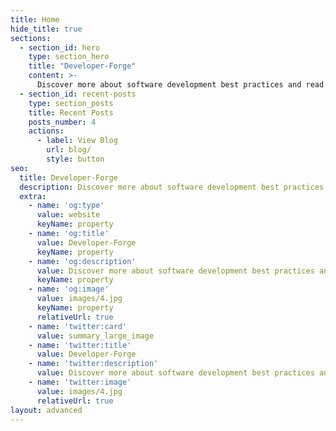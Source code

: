 ```yaml
---
title: Home
hide_title: true
sections:
  - section_id: hero
    type: section_hero
    title: "Developer-Forge"
    content: >-
      Discover more about software development best practices and read opinion pieces on the software eco-system.
  - section_id: recent-posts
    type: section_posts
    title: Recent Posts
    posts_number: 4
    actions:
      - label: View Blog
        url: blog/
        style: button
seo:
  title: Developer-Forge
  description: Discover more about software development best practices and read opinion pieces on the software eco-system
  extra:
    - name: 'og:type'
      value: website
      keyName: property
    - name: 'og:title'
      value: Developer-Forge
      keyName: property
    - name: 'og:description'
      value: Discover more about software development best practices and read opinion pieces on the software eco-system
      keyName: property
    - name: 'og:image'
      value: images/4.jpg
      keyName: property
      relativeUrl: true
    - name: 'twitter:card'
      value: summary_large_image
    - name: 'twitter:title'
      value: Developer-Forge
    - name: 'twitter:description'
      value: Discover more about software development best practices and read opinion pieces on the software eco-system
    - name: 'twitter:image'
      value: images/4.jpg
      relativeUrl: true
layout: advanced
---
```

